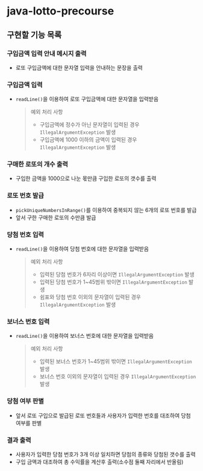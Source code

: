 # java-lotto-precourse

## 구현할 기능 목록

### 구입금액 입력 안내 메시지 출력

- 로또 구입금액에 대한 문자열 입력을 안내하는 문장을 출력

### 구입금액 입력

- `readLine()`을 이용하여 로또 구입금액에 대한 문자열을 입력받음

  > 예외 처리 사항
  >
  > - 구입금액에 정수가 아닌 문자열이 입력된 경우 `IllegalArgumentException` 발생
  > - 구입금액에 1000 이하의 금액이 입력된 경우 `IllegalArgumentException` 발생

### 구매한 로또의 개수 출력

- 구입한 금액을 1000으로 나눈 몫만큼 구입한 로또의 갯수를 출력

### 로또 번호 발급

- `pickUniqueNumbersInRange()`를 이용하여 중복되지 않는 6개의 로또 번호를 발급
- 앞서 구한 구매한 로또의 수만큼 발급

### 당첨 번호 입력

- `readLine()`을 이용하여 당첨 번호에 대한 문자열을 입력받음

  > 예외 처리 사항
  >
  > - 입력된 당첨 번호가 6자리 이상이면 `IllegalArgumentException` 발생
  > - 입력된 당첨 번호가 1~45범위 밖이면 `IllegalArgumentException` 발생
  > - 쉼표와 당첨 번호 이외의 문자열이 입력된 경우 `IllegalArgumentException` 발생

### 보너스 번호 입력

- `readLine()`을 이용하여 보너스 번호에 대한 문자열을 입력받음

  > 예외 처리 사항
  >
  > - 입력된 보너스 번호가 1~45범위 밖이면 `IllegalArgumentException` 발생
  > - 보너스 번호 이외의 문자열이 입력된 경우 `IllegalArgumentException` 발생

### 당첨 여부 판별

- 앞서 로또 구입으로 발급된 로또 번호들과 사용자가 입력한 번호를 대조하여 당첨 여부를 판별

### 결과 출력

- 사용자가 입력한 당첨 번호가 3개 이상 일치하면 당첨의 종류와 당첨된 갯수를 출력
- 구입 금액과 대조하여 총 수익률을 계산후 출력(소수점 둘째 자리에서 반올림)